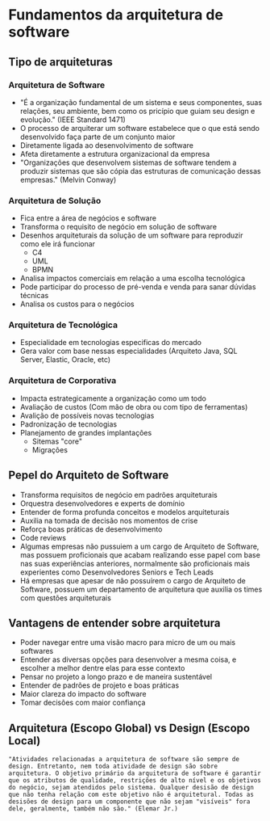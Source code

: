 # Fundamentos da arquitetura de software
## Tipo de arquiteturas
### Arquitetura de Software
- "É a organização fundamental de um sistema e seus componentes, suas relações, seu ambiente, bem como os pricípio que guiam seu design e evolução." (IEEE Standard 1471)
- O processo de arquiterar um software estabelece que o que está sendo desenvolvido faça parte de um conjunto maior
- Diretamente ligada ao desenvolvimento de software
- Afeta diretamente a estrutura organizacional da empresa
- "Organizações que desenvolvem sistemas de software tendem a produzir sistemas que são cópia das estruturas de comunicação dessas empresas." (Melvin Conway)

### Arquitetura de Solução
- Fica entre a área de negócios e  software
- Transforma o requisito de negócio em solução de software
- Desenhos arquiteturais da solução de um software para reproduzir como ele irá funcionar
  - C4
  - UML
  - BPMN
- Analisa impactos comerciais em relação a uma escolha tecnológica
- Pode participar do processo de pré-venda e venda para sanar dúvidas técnicas
- Analisa os custos para o negócios

### Arquitetura de Tecnológica
- Especialidade em tecnologias especificas do mercado
- Gera valor com base nessas especialidades (Arquiteto Java, SQL Server, Elastic, Oracle, etc)

### Arquitetura de Corporativa
- Impacta estrategicamente a organização como um todo
- Avaliação de custos (Com mão de obra ou com tipo de ferramentas)
- Avalição de possíveis novas tecnologias 
- Padronização de tecnologias
- Planejamento de grandes implantações
  - Sitemas "core"
  - Migrações

## Pepel do Arquiteto de Software
- Transforma requisitos de negócio em padrões arquiteturais
- Orquestra desenvolvedores e experts de domínio
- Entender de forma profunda conceitos e modelos arquiteturais
- Auxilia na tomada de decisão nos momentos de crise
- Reforça boas práticas de desenvolvimento
- Code reviews
- Algumas empresas não pussuiem a um cargo de Arquiteto de Software, mas possuem proficionais que acabam realizando esse papel com base nas suas experiências anteriores, normalmente são proficionais mais experientes como Desenvolvedores Seniors e Tech Leads
- Há empresas que apesar de não possuírem o cargo de Arquiteto de Software, possuem um departamento de arquitetura que auxilia os times com questões arquiteturais

## Vantagens de entender sobre arquitetura
- Poder navegar entre uma visão macro para micro de um ou mais softwares
- Entender as diversas opções para desenvolver a mesma coisa, e escolher a melhor dentre elas para esse contexto
- Pensar no projeto a longo prazo e de maneira sustentável
- Entender de padrões de projeto e boas práticas
- Maior clareza do impacto do software 
- Tomar decisões com maior confiança

## Arquitetura (Escopo Global) vs Design (Escopo Local)
`"Atividades relacionadas a arquitetura de software são sempre de design. Entretanto, nem toda atividade de design são sobre arquitetura. O objetivo primário da arquitetura de software é garantir que os atributos de qualidade, restrições de alto nível e os objetivos do negócio, sejam atendidos pelo sistema. Qualquer desisão de design que não tenha relação com este objetivo não é arquitetural. Todas as desisões de design para um componente que não sejam "visíveis" fora dele, geralmente, também não são." (Elemar Jr.)`
